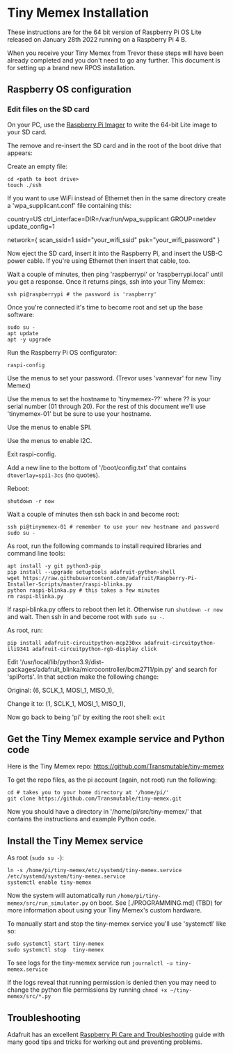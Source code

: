 # Tiny Memex Installation

These instructions are for the 64 bit version of Raspberry Pi OS Lite released on January 28th 2022 running on a Raspberry Pi 4 B.

When you receive your Tiny Memex from Trevor these steps will have been already completed and you don't need to go any further. This document is for setting up a brand new RPOS installation.

## Raspberry OS configuration

### Edit files on the SD card

On your PC, use the [Raspberry Pi Imager](https://www.raspberrypi.com/software/) to write the 64-bit Lite image to your SD card.

The remove and re-insert the SD card and in the root of the boot drive that appears:

Create an empty file:

	cd <path to boot drive>
	touch ./ssh

If you want to use WiFi instead of Ethernet then in the same directory create a 'wpa_supplicant.conf' file containing this: 

country=US
ctrl_interface=DIR=/var/run/wpa_supplicant GROUP=netdev
update_config=1

network={
scan_ssid=1
ssid="your_wifi_ssid"
psk="your_wifi_password"
}

Now eject the SD card, insert it into the Raspberry Pi, and insert the USB-C power cable. If you're using Ethernet then insert that cable, too.

Wait a couple of minutes, then ping 'raspberrypi' or 'raspberrypi.local' until you get a response. Once it returns pings, ssh into your Tiny Memex:

	ssh pi@raspberrypi # the password is 'raspberry'

Once you're connected it's time to become root and set up the base software:

	sudo su -
	apt update
	apt -y upgrade

Run the Raspberry Pi OS configurator:

	raspi-config

Use the menus to set your password. (Trevor uses 'vannevar' for new Tiny Memex)

Use the menus to set the hostname to 'tinymemex-??' where ?? is your serial number (01 through 20). For the rest of this document we'll use 'tinymemex-01' but be sure to use your hostname.

Use the menus to enable SPI.

Use the menus to enable I2C.

Exit raspi-config.

Add a new line to the bottom of '/boot/config.txt' that contains `dtoverlay=spi1-3cs` (no quotes).

Reboot:

	shutdown -r now

Wait a couple of minutes then ssh back in and become root:

	ssh pi@tinymemex-01 # remember to use your new hostname and password
	sudo su -

As root, run the following commands to install required libraries and command line tools:

	apt install -y git python3-pip
	pip install --upgrade setuptools adafruit-python-shell
	wget https://raw.githubusercontent.com/adafruit/Raspberry-Pi-Installer-Scripts/master/raspi-blinka.py
	python raspi-blinka.py # this takes a few minutes
	rm raspi-blinka.py

If raspi-blinka.py offers to reboot then let it. Otherwise run `shutdown -r now` and wait. Then ssh in and become root with `sudo su -`.

As root, run:

	pip install adafruit-circuitpython-mcp230xx adafruit-circuitpython-ili9341 adafruit-circuitpython-rgb-display click

Edit '/usr/local/lib/python3.9/dist-packages/adafruit_blinka/microcontroller/bcm2711/pin.py' and search for 'spiPorts'. In that section make the following change:

Original:
(6, SCLK_1, MOSI_1, MISO_1),

Change it to:
(1, SCLK_1, MOSI_1, MISO_1),

Now go back to being 'pi' by exiting the root shell: `exit`

## Get the Tiny Memex example service and Python code

Here is the Tiny Memex repo: https://github.com/Transmutable/tiny-memex

To get the repo files, as the pi account (again, not root) run the following:

	cd # takes you to your home directory at '/home/pi/'
	git clone https://github.com/Transmutable/tiny-memex.git

Now you should have a directory in '/home/pi/src/tiny-memex/' that contains the instructions and example Python code.

## Install the Tiny Memex service

As root (`sudo su -`):

	ln -s /home/pi/tiny-memex/etc/systemd/tiny-memex.service /etc/systemd/system/tiny-memex.service
	systemctl enable tiny-memex

Now the system will automatically run `/home/pi/tiny-memex/src/run_simulator.py` on boot. See [./PROGRAMMING.md] (TBD) for more information about using your Tiny Memex's custom hardware.

To manually start and stop the tiny-memex service you'll use 'systemctl' like so:

	sudo systemctl start tiny-memex
	sudo systemctl stop  tiny-memex

To see logs for the tiny-memex service run `journalctl -u tiny-memex.service`

If the logs reveal that running permission is denied then you may need to change the python file permissions by running `chmod +x ~/tiny-memex/src/*.py`

## Troubleshooting

Adafruit has an excellent [Raspberry Pi Care and Troubleshooting](https://learn.adafruit.com/raspberry-pi-care-and-troubleshooting) guide with many good tips and tricks for working out and preventing problems.

